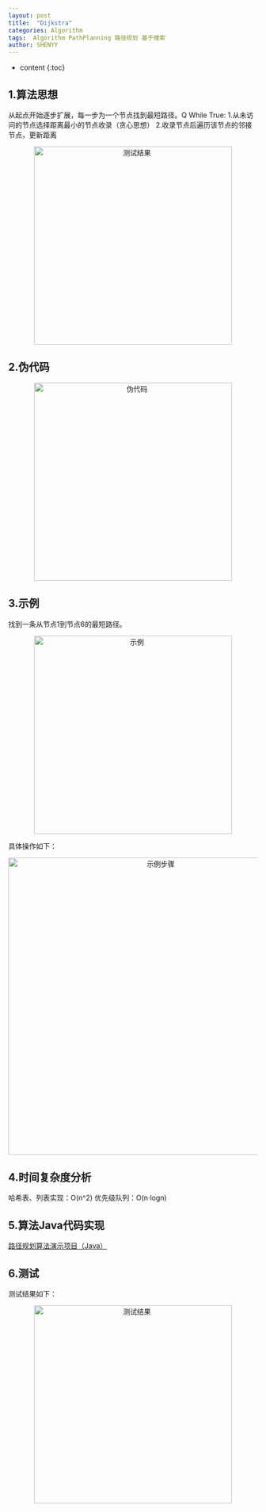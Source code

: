 ```yaml
---
layout: post
title:  "Dijkstra"
categories: Algorithm
tags:  Algorithm PathPlanning 路径规划 基于搜索
author: SHENYY
---
```


* content
{:toc}

## 1.算法思想
从起点开始逐步扩展，每一步为一个节点找到最短路径。Q
While True:
    1.从未访问的节点选择距离最小的节点收录（贪心思想）
    2.收录节点后遍历该节点的邻接节点，更新距离

<center><img src="https://shenyy1993.github.io/blog/assets/2023/04/20230414-Algorithm-PathPlanning-Dijkstra-测试结果.gif" width="400" title="测试结果"></center>




## 2.伪代码
<center><img src="https://shenyy1993.github.io/blog/assets/2023/04/20230414-Algorithm-PathPlanning-Dijkstra-伪代码.png" width="400" title="伪代码"></center>

## 3.示例
找到一条从节点1到节点6的最短路径。
<center><img src="https://shenyy1993.github.io/blog/assets/2023/04/20230414-Algorithm-PathPlanning-Dijkstra-示例.png" width="400" title="示例"></center>

具体操作如下：
<center><img src="https://shenyy1993.github.io/blog/assets/2023/04/20230414-Algorithm-PathPlanning-Dijkstra-示例步骤.png" width="600" title="示例步骤"></center>

## 4.时间复杂度分析
哈希表、列表实现：O(n^2)
优先级队列：O(n·logn)

## 5.算法Java代码实现
[路径规划算法演示项目（Java）](https://github.com/SHENYY1993/PathPlanning_SpringBoot)

## 6.测试
测试结果如下：
<center><img src="https://shenyy1993.github.io/blog/assets/2023/04/20230414-Algorithm-PathPlanning-Dijkstra-测试结果.gif" width="400" title="测试结果"></center>



